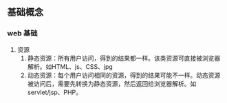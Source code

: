 ## 基础概念
### web 基础
1. 资源
   1. 静态资源：所有用户访问，得到的结果都一样。该类资源可直接被浏览器解析。如HTML、js、CSS、jpg
   2. 动态资源：每个用户访问相同的资源，得到的结果可能不一样。动态资源被访问后，需要先转换为静态资源，然后返回给浏览器解析。如servlet/jsp、PHP。
